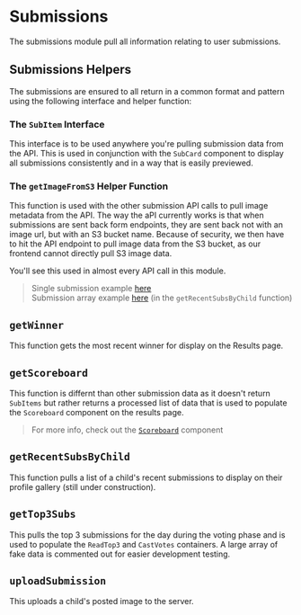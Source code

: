 # Submissions

The submissions module pull all information relating to user submissions.

## Submissions Helpers

The submissions are ensured to all return in a common format and pattern using the following interface and helper function:

### The `SubItem` Interface

This interface is to be used anywhere you're pulling submission data from the API. This is used in conjunction with the `SubCard` component to display all submissions consistently and in a way that is easily previewed.

### The `getImageFromS3` Helper Function

This function is used with the other submission API calls to pull image metadata from the API. The way the aPI currently works is that when submissions are sent back form endpoints, they are sent back not with an image url, but with an S3 bucket name. Because of security, we then have to hit the API endpoint to pull image data from the S3 bucket, as our frontend cannot directly pull S3 image data.

You'll see this used in almost every API call in this module.

> Single submission example [here](./results.ts)  
> Submission array example [here](./submissions.ts) (in the `getRecentSubsByChild` function)

## `getWinner`

This function gets the most recent winner for display on the Results page.

## `getScoreboard`

This function is differnt than other submission data as it doesn't return `SubItems` but rather returns a processed list of data that is used to populate the `Scoreboard` component on the results page.

> For more info, check out the [`Scoreboard`](../../components/pages/ResultsPage/Scoreboard) component

## `getRecentSubsByChild`

This function pulls a list of a child's recent submissions to display on their profile gallery (still under construction).

## `getTop3Subs`

This pulls the top 3 submissions for the day during the voting phase and is used to populate the `ReadTop3` and `CastVotes` containers. A large array of fake data is commented out for easier development testing.

## `uploadSubmission`

This uploads a child's posted image to the server.
